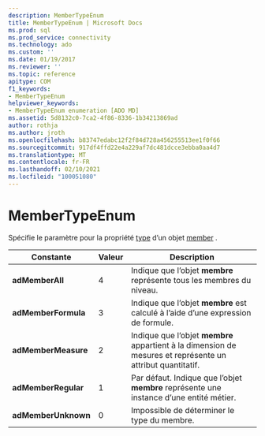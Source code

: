 ```yaml
---
description: MemberTypeEnum
title: MemberTypeEnum | Microsoft Docs
ms.prod: sql
ms.prod_service: connectivity
ms.technology: ado
ms.custom: ''
ms.date: 01/19/2017
ms.reviewer: ''
ms.topic: reference
apitype: COM
f1_keywords:
- MemberTypeEnum
helpviewer_keywords:
- MemberTypeEnum enumeration [ADO MD]
ms.assetid: 5d8132c0-7ca2-4f86-8336-1b34213869ad
author: rothja
ms.author: jroth
ms.openlocfilehash: b83747edabc12f2f84d728a456255513ee1f0f66
ms.sourcegitcommit: 917df4ffd22e4a229af7dc481dcce3ebba0aa4d7
ms.translationtype: MT
ms.contentlocale: fr-FR
ms.lasthandoff: 02/10/2021
ms.locfileid: "100051080"
---
```

# <a name="membertypeenum"></a>MemberTypeEnum
Spécifie le paramètre pour la propriété [type](./type-property-ado-md.md) d’un objet [member](./member-object-ado-md.md) .  
  
|Constante|Valeur|Description|  
|--------------|-----------|-----------------|  
|**adMemberAll**|4|Indique que l’objet **membre** représente tous les membres du niveau.|  
|**adMemberFormula**|3|Indique que l’objet **membre** est calculé à l’aide d’une expression de formule.|  
|**adMemberMeasure**|2|Indique que l’objet **membre** appartient à la dimension de mesures et représente un attribut quantitatif.|  
|**adMemberRegular**|1|Par défaut. Indique que l’objet **membre** représente une instance d’une entité métier.|  
|**adMemberUnknown**|0|Impossible de déterminer le type du membre.|